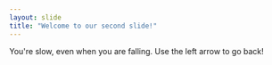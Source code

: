 ```yaml
---
layout: slide
title: "Welcome to our second slide!"
---
```

You're slow, even when you are falling.
Use the left arrow to go back!

